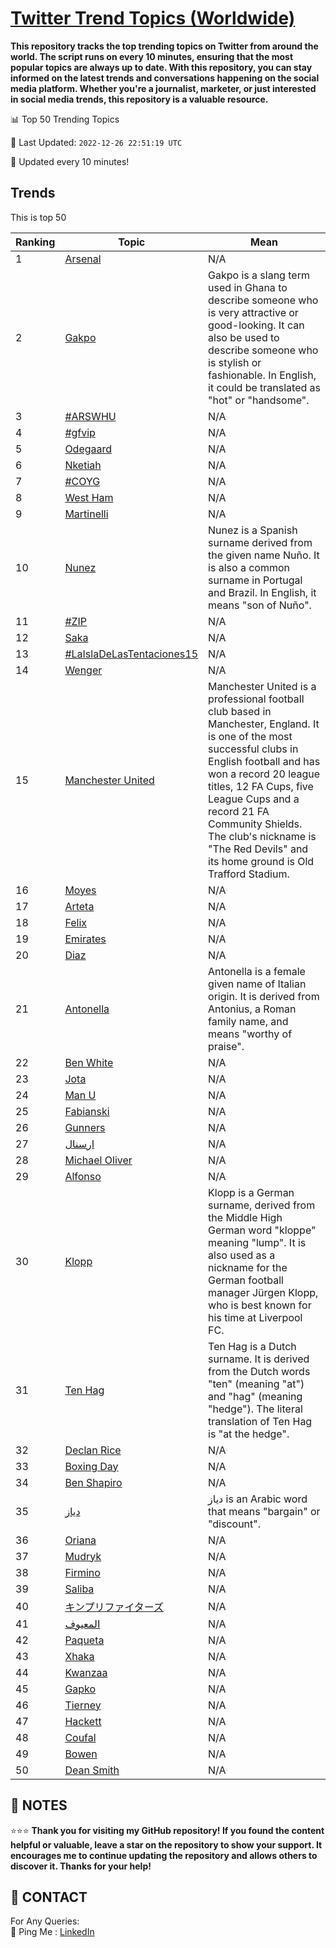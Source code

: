 [Twitter Trend Topics (Worldwide)](https://github.com/ErcinDedeoglu/Twitter-Trend-Topics)
==========

**This repository tracks the top trending topics on Twitter from around the world. 
The script runs on every 10 minutes, ensuring that the most popular topics are always up to date. 
With this repository, you can stay informed on the latest trends and conversations happening on the social media platform. 
Whether you're a journalist, marketer, or just interested in social media trends, this repository is a valuable resource.**


📊 Top 50 Trending Topics

📆 Last Updated: `2022-12-26 22:51:19 UTC`

🔧 Updated every 10 minutes!


## Trends

This is top 50

| Ranking | Topic | Mean |
| ------- | ------------ | ------------ |
| 1 | [Arsenal](http://twitter.com/search?q=Arsenal) | N/A |
| 2 | [Gakpo](http://twitter.com/search?q=Gakpo) | Gakpo is a slang term used in Ghana to describe someone who is very attractive or good-looking. It can also be used to describe someone who is stylish or fashionable. In English, it could be translated as "hot" or "handsome". |
| 3 | [#ARSWHU](http://twitter.com/search?q=%23ARSWHU) | N/A |
| 4 | [#gfvip](http://twitter.com/search?q=%23gfvip) | N/A |
| 5 | [Odegaard](http://twitter.com/search?q=Odegaard) | N/A |
| 6 | [Nketiah](http://twitter.com/search?q=Nketiah) | N/A |
| 7 | [#COYG](http://twitter.com/search?q=%23COYG) | N/A |
| 8 | [West Ham](http://twitter.com/search?q=West+Ham) | N/A |
| 9 | [Martinelli](http://twitter.com/search?q=Martinelli) | N/A |
| 10 | [Nunez](http://twitter.com/search?q=Nunez) | Nunez is a Spanish surname derived from the given name Nuño. It is also a common surname in Portugal and Brazil. In English, it means "son of Nuño". |
| 11 | [#ZIP](http://twitter.com/search?q=%23ZIP) | N/A |
| 12 | [Saka](http://twitter.com/search?q=Saka) | N/A |
| 13 | [#LaIslaDeLasTentaciones15](http://twitter.com/search?q=%23LaIslaDeLasTentaciones15) | N/A |
| 14 | [Wenger](http://twitter.com/search?q=Wenger) | N/A |
| 15 | [Manchester United](http://twitter.com/search?q=Manchester+United) | Manchester United is a professional football club based in Manchester, England. It is one of the most successful clubs in English football and has won a record 20 league titles, 12 FA Cups, five League Cups and a record 21 FA Community Shields. The club's nickname is "The Red Devils" and its home ground is Old Trafford Stadium. |
| 16 | [Moyes](http://twitter.com/search?q=Moyes) | N/A |
| 17 | [Arteta](http://twitter.com/search?q=Arteta) | N/A |
| 18 | [Felix](http://twitter.com/search?q=Felix) | N/A |
| 19 | [Emirates](http://twitter.com/search?q=Emirates) | N/A |
| 20 | [Diaz](http://twitter.com/search?q=Diaz) | N/A |
| 21 | [Antonella](http://twitter.com/search?q=Antonella) | Antonella is a female given name of Italian origin. It is derived from Antonius, a Roman family name, and means "worthy of praise". |
| 22 | [Ben White](http://twitter.com/search?q=Ben+White) | N/A |
| 23 | [Jota](http://twitter.com/search?q=Jota) | N/A |
| 24 | [Man U](http://twitter.com/search?q=Man+U) | N/A |
| 25 | [Fabianski](http://twitter.com/search?q=Fabianski) | N/A |
| 26 | [Gunners](http://twitter.com/search?q=Gunners) | N/A |
| 27 | [ارسنال](http://twitter.com/search?q=%d8%a7%d8%b1%d8%b3%d9%86%d8%a7%d9%84) | N/A |
| 28 | [Michael Oliver](http://twitter.com/search?q=Michael+Oliver) | N/A |
| 29 | [Alfonso](http://twitter.com/search?q=Alfonso) | N/A |
| 30 | [Klopp](http://twitter.com/search?q=Klopp) | Klopp is a German surname, derived from the Middle High German word "kloppe" meaning "lump". It is also used as a nickname for the German football manager Jürgen Klopp, who is best known for his time at Liverpool FC. |
| 31 | [Ten Hag](http://twitter.com/search?q=Ten+Hag) | Ten Hag is a Dutch surname. It is derived from the Dutch words "ten" (meaning "at") and "hag" (meaning "hedge"). The literal translation of Ten Hag is "at the hedge". |
| 32 | [Declan Rice](http://twitter.com/search?q=Declan+Rice) | N/A |
| 33 | [Boxing Day](http://twitter.com/search?q=Boxing+Day) | N/A |
| 34 | [Ben Shapiro](http://twitter.com/search?q=Ben+Shapiro) | N/A |
| 35 | [دياز](http://twitter.com/search?q=%d8%af%d9%8a%d8%a7%d8%b2) | دياز is an Arabic word that means "bargain" or "discount". |
| 36 | [Oriana](http://twitter.com/search?q=Oriana) | N/A |
| 37 | [Mudryk](http://twitter.com/search?q=Mudryk) | N/A |
| 38 | [Firmino](http://twitter.com/search?q=Firmino) | N/A |
| 39 | [Saliba](http://twitter.com/search?q=Saliba) | N/A |
| 40 | [キンプリファイターズ](http://twitter.com/search?q=%e3%82%ad%e3%83%b3%e3%83%97%e3%83%aa%e3%83%95%e3%82%a1%e3%82%a4%e3%82%bf%e3%83%bc%e3%82%ba) | N/A |
| 41 | [المعيوف](http://twitter.com/search?q=%d8%a7%d9%84%d9%85%d8%b9%d9%8a%d9%88%d9%81) | N/A |
| 42 | [Paqueta](http://twitter.com/search?q=Paqueta) | N/A |
| 43 | [Xhaka](http://twitter.com/search?q=Xhaka) | N/A |
| 44 | [Kwanzaa](http://twitter.com/search?q=Kwanzaa) | N/A |
| 45 | [Gapko](http://twitter.com/search?q=Gapko) | N/A |
| 46 | [Tierney](http://twitter.com/search?q=Tierney) | N/A |
| 47 | [Hackett](http://twitter.com/search?q=Hackett) | N/A |
| 48 | [Coufal](http://twitter.com/search?q=Coufal) | N/A |
| 49 | [Bowen](http://twitter.com/search?q=Bowen) | N/A |
| 50 | [Dean Smith](http://twitter.com/search?q=Dean+Smith) | N/A |




## 📝 NOTES

⭐⭐⭐ **Thank you for visiting my GitHub repository! If you found the content helpful or valuable, leave a star on the repository to show your support. It encourages me to continue updating the repository and allows others to discover it. Thanks for your help!**

## 📨 CONTACT

 For Any Queries:  
            🏓 Ping Me : [LinkedIn](https://www.linkedin.com/in/ercindedeoglu/)